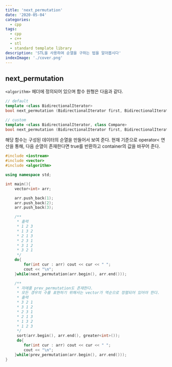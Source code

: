 ```yaml
---
title: 'next_permutation'
date: '2020-05-04'
categories:
  - cpp
tags:
  - cpp
  - c++
  - stl
  - standard template library
description: 'STL을 사용하여 순열을 구하는 법을 알아봅시다'
indexImage: './cover.png'
---
```


## next_permutation

``<algorithm>`` 헤더에 정의되어 있으며 함수 원형은 다음과 같다.  

``` cpp
// default
template <class BidirectionalIterator>
bool next_permutation (BidirectionalIterator first, BidirectionalIterator last);

// custom
template <class BidirectionalIterator, class Compare>
bool next_permutation (BidirectionalIterator first, BidirectionalIterator last, Compare comp);
```

해당 함수는 구성된 데이터의 순열을 만들어서 보여 준다. 현재 기준으로 operator< 연산을 통해, 다음 순열이 존재한다면 true를 반환하고 container의 값을 바꾸어 준다.


``` cpp
#include <iostream>
#include <vector>
#include <algorithm>

using namespace std;

int main(){
    vector<int> arr;

    arr.push_back(1);
    arr.push_back(2);
    arr.push_back(3);

    /**
     * 출력
     * 1 2 3
     * 1 3 2
     * 2 1 3
     * 2 3 1
     * 3 1 2
     * 3 2 1
     */
    do{
        for(int cur : arr) cout << cur << " ";
        cout << "\n";
    }while(next_permutation(arr.begin(), arr.end()));

    /**
     * 자매품 prev_permutation도 존재한다.
     * 모든 경우의 수를 표현하기 위해서는 vector가 역순으로 정렬되어 있어야 한다.
     * 출력
     * 3 2 1
     * 3 1 2
     * 2 3 1
     * 2 1 3
     * 1 3 2
     * 1 2 3
     */
     sort(arr.begin(), arr.end(), greater<int>());
     do{
        for(int cur : arr) cout << cur << " ";
        cout << "\n";
    }while(prev_permutation(arr.begin(), arr.end()));
}
```